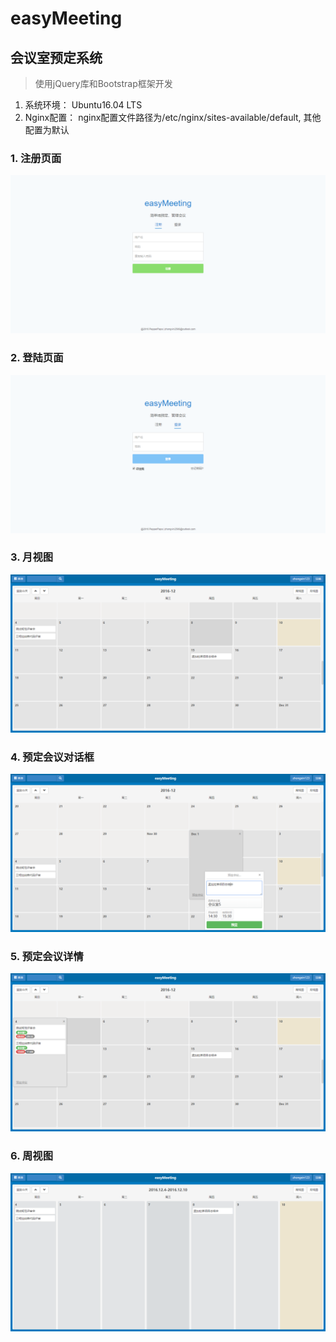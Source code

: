 # easyMeeting
## 会议室预定系统
> 使用jQuery库和Bootstrap框架开发
1. 系统环境：
Ubuntu16.04 LTS
2. Nginx配置：
nginx配置文件路径为/etc/nginx/sites-available/default, 其他配置为默认

### 1. 注册页面
![注册页面](/doc/注册页面.jpg)
### 2. 登陆页面
![登陆页面](/doc/登陆页面.png)
### 3. 月视图
![月视图](/doc/月视图.png)
### 4. 预定会议对话框
![预定会议对话框](/doc/预定会议对话框.png)
### 5. 预定会议详情
![预定会议详情](/doc/预订会议详情.png)
### 6. 周视图
![周视图](/doc/周视图.png)
